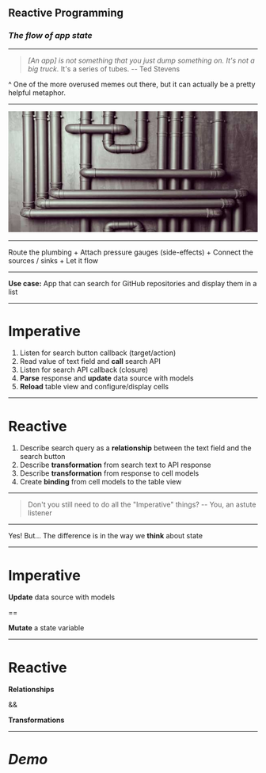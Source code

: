 ## **Reactive** Programming
### *The flow of app state*

---

> *[An app] is not something that you just dump something on. It's not a big truck.* It's a series of tubes.
-- Ted Stevens

^ One of the more overused memes out there, but it can actually be a pretty helpful metaphor.

---

![](images/pipes.jpg)

---

Route the plumbing
+
Attach pressure gauges (side-effects)
+
Connect the sources / sinks
+
Let it flow

---

**Use case:**
App that can search for GitHub repositories and display them in a list

---

# Imperative

1. Listen for search button callback (target/action)
2. Read value of text field and **call** search API
3. Listen for search API callback (closure)
4. **Parse** response and **update** data source with models
5. **Reload** table view and configure/display cells

---

# Reactive

1. Describe search query as a **relationship** between the text field and the search button
2. Describe **transformation** from search text to API response
3. Describe **transformation** from response to cell models
4. Create **binding** from cell models to the table view

---

> Don't you still need to do all the "Imperative" things?
-- You, an astute listener

---

Yes! But...
The difference is in the way we **think** about state

---

# Imperative

**Update** data source with models

 ==

**Mutate** a state variable

---

# Reactive

**Relationships**

&&

**Transformations**

---

# *Demo*
